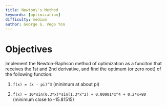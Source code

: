 ```yaml
---
title: Newton\'s Method
keywords: [optimization]
difficulty: medium
author: George G. Vega Yon
---
```


# Objectives

Implement the Newton-Raphson method of optimization as a funciton that receives
the 1st and 2nd derivative, and find the optimum (or zero root) of the following
function:

1.  `f(x) = (x - pi)^3` (minimum at about pi)

2.  `f(x) = 10*sin(0.3*x)*sin(1.3*x^2) + 0.00001*x^4 + 0.2*x+80` (minimum close to -15.81515)
